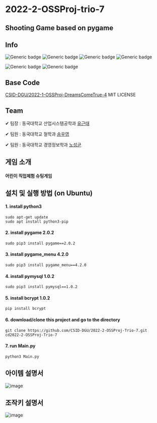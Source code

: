 # 2022-2-OSSProj-trio-7

## Shooting Game based on pygame

## Info

![Generic badge](https://img.shields.io/badge/python-3-blue.svg)
![Generic badge](https://img.shields.io/badge/pygame-2.0.2-blue.svg)
![Generic badge](https://img.shields.io/badge/pygame_menu-4.2.0-blue.svg)
![Generic badge](https://img.shields.io/badge/pymysql-1.0.2-blue.svg)

![Generic badge](https://img.shields.io/badge/license-MIT-green.svg)
![Generic badge](https://img.shields.io/badge/OS-windows,mac_os,ubuntu-blue.svg)

## Base Code

[CSID-DGU/2022-1-OSSProj-DreamsComeTrue-4](https://github.com/CSID-DGU/2022-1-OSSProj-DreamsComeTrue-4) MIT LICENSE

## Team

✔ 팀장 : 동국대학교 산업시스템공학과 [유근태](https://github.com/Felix-Silas)

✔ 팀원 : 동국대학교 철학과 [송우영](https://github.com/wooyoung0830)

✔ 팀원 : 동국대학교 경영정보학과 [노성균](https://github.com/RohSungKyun)

## 게임 소개

#### 어린이 직업체험 슈팅게임

## 설치 및 실행 방법 (on Ubuntu)

#### 1. install python3

```
sudo apt-get update
sudo apt install python3-pip

```

#### 2. install pygame 2.0.2

```
sudo pip3 install pygame==2.0.2
```

#### 3. install pygame_menu 4.2.0

```
sudo pip3 install pygame_menu==4.2.0
```

#### 4. install pymysql 1.0.2

```
sudo pip3 install pymysql==1.0.2
```

#### 5. install bcrypt 1.0.2

```
pip install bcrypt
```

#### 6. download/clone this project and go to the directory

```
git clone https://github.com/CSID-DGU/2022-2-OSSProj-Trio-7.git
cd2022-2-OSSProj-Trio-7
```

#### 7. run Main.py

```
python3 Main.py
```

## 아이템 설명서

![image](https://user-images.githubusercontent.com/62867581/203493629-74f3976a-d194-4553-aef6-5e4ec63fbb52.png)

## 조작키 설명서

![image](https://user-images.githubusercontent.com/62867581/203493665-1cb1cf44-deaf-4109-8e05-09609c14f843.png)

